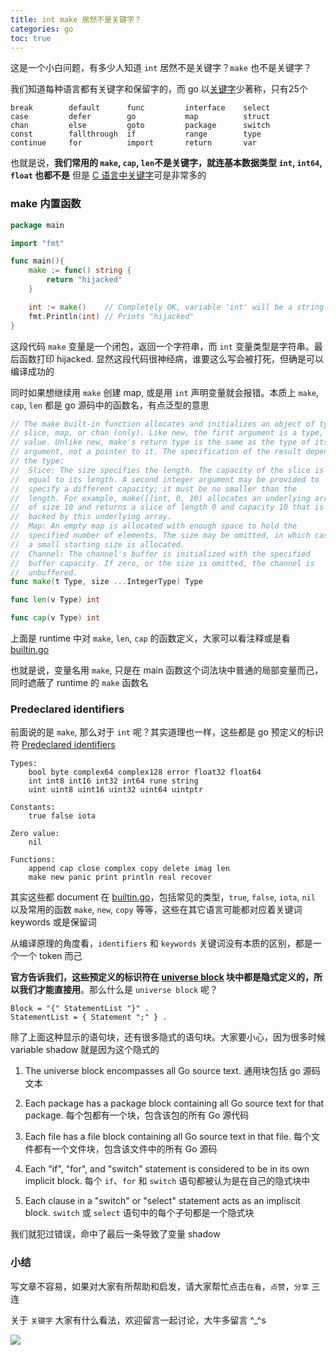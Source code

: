 ```yaml
---
title: int make 居然不是关键字？
categories: go
toc: true
---
```


这是一个小白问题，有多少人知道 `int` 居然不是关键字？`make` 也不是关键字？

我们知道每种语言都有关键字和保留字的，而 go 以[关键字](https://golang.org/ref/spec#Keywords)少著称，只有25个
```shell
break        default      func         interface    select
case         defer        go           map          struct
chan         else         goto         package      switch
const        fallthrough  if           range        type
continue     for          import       return       var
```
也就是说，**我们常用的 `make`, `cap`, `len`不是关键字，就连基本数据类型 `int`, `int64`, `float` 也都不是** 但是 [C 语言中关键字](https://en.cppreference.com/w/c/keyword)可是非常多的

### make 内置函数
```go
package main

import "fmt"

func main(){
    make := func() string {
        return "hijacked"
    }

    int := make()    // Completely OK, variable 'int' will be a string
    fmt.Println(int) // Prints "hijacked"
}
```
这段代码 `make` 变量是一个闭包，返回一个字符串，而 `int` 变量类型是字符串。最后函数打印 hijacked. 显然这段代码很神经病，谁要这么写会被打死，但确是可以编译成功的

同时如果想继续用 `make` 创建 map, 或是用 `int` 声明变量就会报错。本质上 `make`, `cap`, `len` 都是 go 源码中的函数名，有点泛型的意思

```go
// The make built-in function allocates and initializes an object of type
// slice, map, or chan (only). Like new, the first argument is a type, not a
// value. Unlike new, make's return type is the same as the type of its
// argument, not a pointer to it. The specification of the result depends on
// the type:
//	Slice: The size specifies the length. The capacity of the slice is
//	equal to its length. A second integer argument may be provided to
//	specify a different capacity; it must be no smaller than the
//	length. For example, make([]int, 0, 10) allocates an underlying array
//	of size 10 and returns a slice of length 0 and capacity 10 that is
//	backed by this underlying array.
//	Map: An empty map is allocated with enough space to hold the
//	specified number of elements. The size may be omitted, in which case
//	a small starting size is allocated.
//	Channel: The channel's buffer is initialized with the specified
//	buffer capacity. If zero, or the size is omitted, the channel is
//	unbuffered.
func make(t Type, size ...IntegerType) Type
```
```go
func len(v Type) int
```
```go
func cap(v Type) int
```
上面是 runtime 中对 `make`, `len`, `cap` 的函数定义，大家可以看注释或是看 [builtin.go](https://github.com/golang/go/blob/master/src/builtin/builtin.go#L189)

也就是说，变量名用 `make`, 只是在 main 函数这个词法块中普通的局部变量而己，同时遮蔽了 runtime 的 `make` 函数名

### Predeclared identifiers
前面说的是 `make`, 那么对于 `int` 呢？其实道理也一样，这些都是 go 预定义的标识符 [Predeclared identifiers](https://golang.org/ref/spec#Predeclared_identifiers)
```
Types:
	bool byte complex64 complex128 error float32 float64
	int int8 int16 int32 int64 rune string
	uint uint8 uint16 uint32 uint64 uintptr

Constants:
	true false iota

Zero value:
	nil

Functions:
	append cap close complex copy delete imag len
	make new panic print println real recover
```
其实这些都 document 在 [builtin.go](https://github.com/golang/go/blob/master/src/builtin/builtin.go#L189)，包括常见的类型，`true`, `false`, `iota`, `nil` 以及常用的函数 `make`, `new`, `copy` 等等，这些在其它语言可能都对应着关键词 keywords 或是保留词

从编译原理的角度看，`identifiers` 和 `keywords` 关键词没有本质的区别，都是一个一个 token 而己

**官方告诉我们，这些预定义的标识符在 [universe block](https://golang.org/ref/spec#Blocks) 块中都是隐式定义的，所以我们才能直接用**。那么什么是 `universe block` 呢？

```
Block = "{" StatementList "}" .
StatementList = { Statement ";" } .
```

除了上面这种显示的语句块，还有很多隐式的语句块。大家要小心，因为很多时候 variable shadow 就是因为这个隐式的

1. The universe block encompasses all Go source text. 通用块包括 go 源码文本

2. Each package has a package block containing all Go source text for that package. 每个包都有一个块，包含该包的所有 Go 源代码

3. Each file has a file block containing all Go source text in that file. 每个文件都有一个文件块，包含该文件中的所有 Go 源码

4. Each "if", "for", and "switch" statement is considered to be in its own implicit block. 每个 `if`、`for` 和 `switch` 语句都被认为是在自己的隐式块中

5. Each clause in a "switch" or "select" statement acts as an impliscit block. `switch` 或 `select` 语句中的每个子句都是一个隐式块

我们就犯过错误，命中了最后一条导致了变量 shadow

### 小结
写文章不容易，如果对大家有所帮助和启发，请大家帮忙点击`在看`，`点赞`，`分享` 三连

关于 `关键字` 大家有什么看法，欢迎留言一起讨论，大牛多留言 ^_^s

![](/images/dongzerun-weixin-code.png)